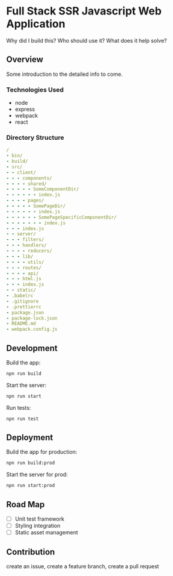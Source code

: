 # Full Stack SSR Javascript Web Application
Why did I build this?  Who should use it? What does it help solve?
## Overview
Some introduction to the detailed info to come.
### Technologies Used
- node
- express
- webpack
- react
### Directory Structure
```yaml
/
- bin/
- build/
- src/
- - client/
- - - components/
- - - - shared/
- - - - - SomeComponentDir/
- - - - - - index.js
- - - - pages/
- - - - - SomePageDir/
- - - - - - index.js
- - - - - - SomePageSpecificComponentDir/
- - - - - - - index.js
- - - index.js
- - server/
- - - filters/
- - - handlers/
- - - - reducers/
- - - lib/
- - - - utils/
- - - routes/
- - - - api/
- - - html.js
- - - index.js
- - static/
- .babelrc
- .gitignore
- .prettierrc
- package.json
- package-lock.json
- README.md
- webpack.config.js
```

## Development
Build the app:
```bash
npn run build
```

Start the server:
```bash
npn run start
```

Run tests:
```bash
npn run test
```

## Deployment
Build the app for production:
```bash
npn run build:prod
```

Start the server for prod:
```bash
npn run start:prod
```

## Road Map
- [ ] Unit test framework
- [ ] Styling integration
- [ ] Static asset management

## Contribution
create an issue, create a feature branch, create a pull request